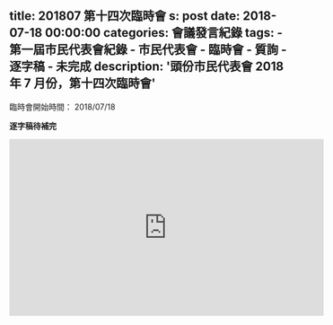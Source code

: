 title: 201807 第十四次臨時會
s: post
date: 2018-07-18 00:00:00
categories: 會議發言紀錄
tags:
    - 第一屆市民代表會紀錄
    - 市民代表會
    - 臨時會
    - 質詢
    - 逐字稿
    - 未完成
description: '頭份市民代表會 2018 年 7 月份，第十四次臨時會'
---

<style>
.hint {
    color: #BBB;
}
.li {
    color: #088A85;
}

.district {
    color: #8A2908;
}

.representative {
    color: #D7DF01;
}
</style>

臨時會開始時間： 2018/07/18

**逐字稿待補完**

<iframe width="560" height="315" src="https://www.youtube.com/embed/Iwg2t-RxYOI" frameborder="0" allow="autoplay; encrypted-media" allowfullscreen></iframe>
